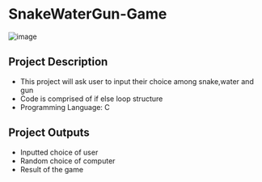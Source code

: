 # SnakeWaterGun-Game
![image](https://user-images.githubusercontent.com/97311433/150919255-2a438820-4468-4f49-bde7-b7232e0665f7.png)
## Project Description
- This project will ask user to input their choice among snake,water and gun
- Code is comprised of if else loop structure
- Programming Language: C
## Project Outputs
- Inputted choice of user
- Random choice of computer
- Result of the game
